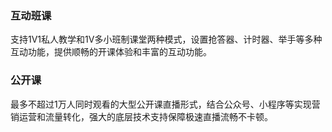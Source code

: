 ### 互动班课

支持1V1私人教学和1V多小班制课堂两种模式，设置抢答器、计时器、举手等多种互动功能，提供顺畅的开课体验和丰富的互动功能。

### 公开课

最多不超过1万人同时观看的大型公开课直播形式，结合公众号、小程序等实现营销运营和流量转化，强大的底层技术支持保障极速直播流畅不卡顿。
  
